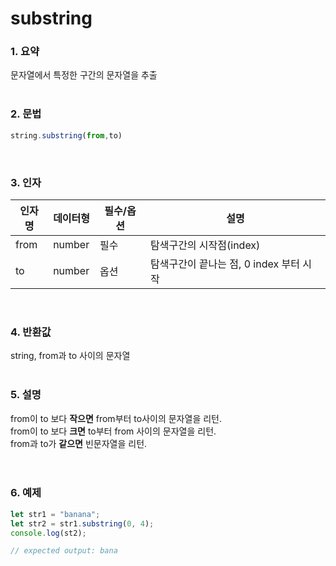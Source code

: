 # substring
### 1. 요약
문자열에서 특정한 구간의 문자열을 추출
<br /><br />

### 2. 문법
```javascript
string.substring(from,to)
```
<br />

### 3. 인자
|인자명|데이터형|필수/옵션|설명|
|---|---|---|---|
|from|number|필수|탐색구간의 시작점(index)|
|to|number|옵션|탐색구간이 끝나는 점, 0 index 부터 시작|
<br />

### 4. 반환값
string, from과 to 사이의 문자열
<br /><br />

### 5. 설명
from이 to 보다 **작으면** from부터 to사이의 문자열을 리턴.  
from이 to 보다 **크면** to부터 from 사이의 문자열을 리턴.  
from과 to가 **같으면** 빈문자열을 리턴.  
<br /><br />

### 6. 예제
```javascript
let str1 = "banana";
let str2 = str1.substring(0, 4);
console.log(st2);

// expected output: bana
```
